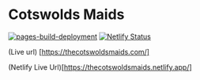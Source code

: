 # Cotswolds Maids
[![pages-build-deployment](https://github.com/SOliv1/cotswoldmaids-comingsoon/actions/workflows/pages/pages-build-deployment/badge.svg)](https://github.com/SOliv1/cotswoldmaids-comingsoon/actions/workflows/pages/pages-build-deployment)
[![Netlify Status](https://api.netlify.com/api/v1/badges/4cb9c390-0a07-4cb0-907b-1f18836da7e9/deploy-status?branch=master)](https://app.netlify.com/sites/thecotswoldsmaids/deploys)

(Live url) [https://thecotswoldsmaids.com/]

(Netlify Live Url)[https://thecotswoldsmaids.netlify.app/] 
